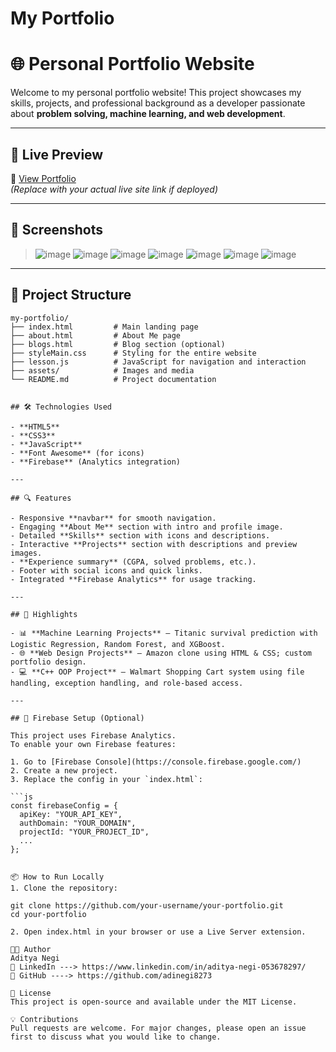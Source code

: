 # My Portfolio

# 🌐 Personal Portfolio Website

Welcome to my personal portfolio website! This project showcases my skills, projects, and professional background as a developer passionate about **problem solving, machine learning, and web development**.

---

## 🚀 Live Preview

🔗 [View Portfolio](https://your-deployed-portfolio-link.com)  
*(Replace with your actual live site link if deployed)*

---

## 📸 Screenshots

> ![image](https://github.com/user-attachments/assets/bb0a324a-f1f3-454a-9ddc-32fe5c91d48a)
> ![image](https://github.com/user-attachments/assets/12c3c59e-8aae-47ae-aed8-d25a7e1be3cb)
> ![image](https://github.com/user-attachments/assets/6b803ac3-e360-4004-8331-bcf80b058e38)
> ![image](https://github.com/user-attachments/assets/c17ce8dd-1a0a-4ebd-afda-70ca0fbe5549)
> ![image](https://github.com/user-attachments/assets/04f1f9a9-4d2b-45f6-a871-2e1d3a897e63)
> ![image](https://github.com/user-attachments/assets/c72b9fbb-65e2-4436-980f-6c0f7717f49f)
> ![image](https://github.com/user-attachments/assets/651ac505-4360-4a34-9248-9cbfcab5c116)

----

## 📁 Project Structure

```text
my-portfolio/
├── index.html         # Main landing page
├── about.html         # About Me page
├── blogs.html         # Blog section (optional)
├── styleMain.css      # Styling for the entire website
├── lesson.js          # JavaScript for navigation and interaction
├── assets/            # Images and media
└── README.md          # Project documentation


## 🛠️ Technologies Used

- **HTML5**
- **CSS3**
- **JavaScript**
- **Font Awesome** (for icons)
- **Firebase** (Analytics integration)

---

## 🔍 Features

- Responsive **navbar** for smooth navigation.
- Engaging **About Me** section with intro and profile image.
- Detailed **Skills** section with icons and descriptions.
- Interactive **Projects** section with descriptions and preview images.
- **Experience summary** (CGPA, solved problems, etc.).
- Footer with social icons and quick links.
- Integrated **Firebase Analytics** for usage tracking.

---

## 🧠 Highlights

- 📊 **Machine Learning Projects** – Titanic survival prediction with Logistic Regression, Random Forest, and XGBoost.
- 🌐 **Web Design Projects** – Amazon clone using HTML & CSS; custom portfolio design.
- 💻 **C++ OOP Project** – Walmart Shopping Cart system using file handling, exception handling, and role-based access.

---

## 📲 Firebase Setup (Optional)

This project uses Firebase Analytics.  
To enable your own Firebase features:

1. Go to [Firebase Console](https://console.firebase.google.com/)
2. Create a new project.
3. Replace the config in your `index.html`:

```js
const firebaseConfig = {
  apiKey: "YOUR_API_KEY",
  authDomain: "YOUR_DOMAIN",
  projectId: "YOUR_PROJECT_ID",
  ...
};


📦 How to Run Locally
1. Clone the repository:

git clone https://github.com/your-username/your-portfolio.git
cd your-portfolio

2. Open index.html in your browser or use a Live Server extension.

🧑‍💻 Author
Aditya Negi
🔗 LinkedIn ---> https://www.linkedin.com/in/aditya-negi-053678297/
🐙 GitHub ----> https://github.com/adinegi8273

📄 License
This project is open-source and available under the MIT License.

💡 Contributions
Pull requests are welcome. For major changes, please open an issue first to discuss what you would like to change.




